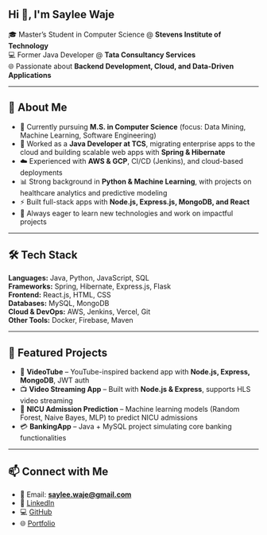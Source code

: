 ## Hi 👋, I'm Saylee Waje  
🎓 Master’s Student in Computer Science @ **Stevens Institute of Technology**  
💻 Former Java Developer @ **Tata Consultancy Services**  
🌐 Passionate about **Backend Development, Cloud, and Data-Driven Applications**  

---

## 🚀 About Me  
- 🔭 Currently pursuing **M.S. in Computer Science** (focus: Data Mining, Machine Learning, Software Engineering)  
- 💼 Worked as a **Java Developer at TCS**, migrating enterprise apps to the cloud and building scalable web apps with **Spring & Hibernate**  
- ☁️ Experienced with **AWS & GCP**, CI/CD (Jenkins), and cloud-based deployments  
- 📊 Strong background in **Python & Machine Learning**, with projects on healthcare analytics and predictive modeling  
- ⚡ Built full-stack apps with **Node.js, Express.js, MongoDB, and React**  
- 🌱 Always eager to learn new technologies and work on impactful projects  

---

## 🛠️ Tech Stack  
**Languages:** Java, Python, JavaScript, SQL  
**Frameworks:** Spring, Hibernate, Express.js, Flask  
**Frontend:** React.js, HTML, CSS  
**Databases:** MySQL, MongoDB  
**Cloud & DevOps:** AWS, Jenkins, Vercel, Git  
**Other Tools:** Docker, Firebase, Maven  

---

## 📂 Featured Projects  
- 🎥 **VideoTube** – YouTube-inspired backend app with **Node.js, Express, MongoDB**, JWT auth  
- 📺 **Video Streaming App** – Built with **Node.js & Express**, supports HLS video streaming  
- 🧠 **NICU Admission Prediction** – Machine learning models (Random Forest, Naive Bayes, MLP) to predict NICU admissions  
- 💳 **BankingApp** – Java + MySQL project simulating core banking functionalities  

---

## 📫 Connect with Me  
- 📧 Email: **saylee.waje@gmail.com**  
- 💼 [LinkedIn](https://www.linkedin.com/in/sayleewaje)  
- 💻 [GitHub](https://github.com/Saylee1998)
- 🌐 [Portfolio](https://saylee-portfolio.vercel.app/)


